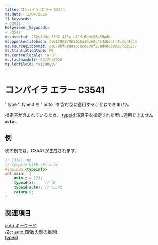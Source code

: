 ```yaml
---
title: コンパイラ エラー C3541
ms.date: 11/04/2016
f1_keywords:
- C3541
helpviewer_keywords:
- C3541
ms.assetid: 252cfd4c-5fd2-415e-a17d-6b0c254350db
ms.openlocfilehash: 2d6179657462325a30de0c4548becff4b4cf86c9
ms.sourcegitcommit: a1676bf6caae05ecd698f26ed80c08828722b237
ms.translationtype: MT
ms.contentlocale: ja-JP
ms.lasthandoff: 09/29/2020
ms.locfileid: "91508069"
---
```

# <a name="compiler-error-c3541"></a>コンパイラ エラー C3541

' type ': typeid を ' auto ' を含む型に適用することはできません

指定子が含まれているため、 [typeid](../../extensions/typeid-cpp-component-extensions.md) 演算子を指定された型に適用できません **`auto`** 。

## <a name="example"></a>例

次の例では、C3541 が生成されます。

```cpp
// C3541.cpp
// Compile with /Zc:auto
#include <typeinfo>
int main() {
    auto x = 123;
    typeid(x);    // OK
    typeid(auto); // C3541
    return 0;
}
```

## <a name="see-also"></a>関連項目

[auto キーワード](../../cpp/auto-cpp.md)<br/>
[/Zc: auto (変数の型の推測)](../../build/reference/zc-auto-deduce-variable-type.md)<br/>
[typeid](../../extensions/typeid-cpp-component-extensions.md)
